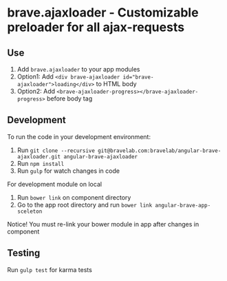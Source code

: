 brave.ajaxloader - Customizable preloader for all ajax-requests
================================================================


Use
---

1. Add `brave.ajaxloader` to your app modules
2. Option1: Add `<div brave-ajaxloader id="brave-ajaxloader">loading</div>` to HTML body
2. Option2: Add `<brave-ajaxloader-progress></brave-ajaxloader-progress>` before body tag


Development
-----------
To run the code in your development environment:

1. Run `git clone --recursive git@bravelab.com:bravelab/angular-brave-ajaxloader.git angular-brave-ajaxloader`
2. Run `npm install`
3. Run `gulp` for watch changes in code

For development module on local

1. Run `bower link` on component directory
2. Go to the app root directory and run `bower link angular-brave-app-sceleton` 

Notice! You must re-link your bower module in app after changes in component 


Testing
-------

Run `gulp test` for karma tests
